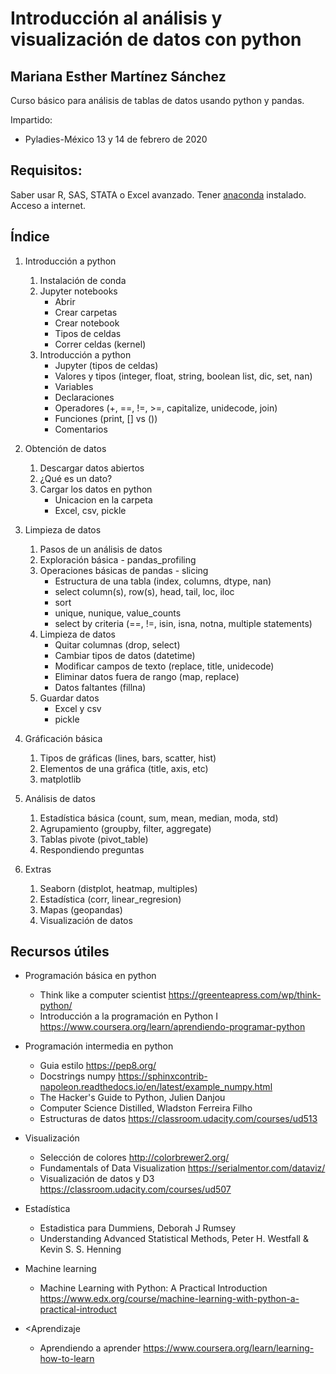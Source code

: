 # Introducción al análisis y visualización de datos con python
## Mariana Esther Martínez Sánchez

Curso básico para análisis de tablas de datos usando python y pandas.

Impartido: 
* Pyladies-México 13 y 14 de febrero de 2020

## Requisitos:
Saber usar R, SAS, STATA o Excel avanzado.
Tener [anaconda](https://www.anaconda.com/distribution/) instalado.
Acceso a internet.

## Índice

1. Introducción a python
    1. Instalación de conda
    2. Jupyter notebooks
        * Abrir
        * Crear carpetas
        * Crear notebook
        * Tipos de celdas
        * Correr celdas (kernel)
    3. Introducción a python
        * Jupyter (tipos de celdas)
        * Valores y tipos (integer, float, string, boolean list, dic, set, nan)
        * Variables
        * Declaraciones
        * Operadores (+, ==, !=, >=, capitalize, unidecode, join)
        * Funciones (print, [] vs ())
        * Comentarios

2. Obtención de datos
    1. Descargar datos abiertos
    2. ¿Qué es un dato?
    3. Cargar los datos en python
        * Unicacion en la carpeta
        * Excel, csv, pickle

3. Limpieza de datos
    1. Pasos de un análisis de datos
    2. Exploración básica - pandas_profiling
    3. Operaciones básicas de pandas - slicing
        * Estructura de una tabla (index, columns, dtype, nan)
        * select column(s), row(s), head, tail, loc, iloc
        * sort
        * unique, nunique, value_counts
        * select by criteria (==, !=, isin, isna, notna, multiple statements)
    4. Limpieza de datos
        * Quitar columnas (drop, select)
        * Cambiar tipos de datos (datetime)
        * Modificar campos de texto (replace, title, unidecode)
        * Eliminar datos fuera de rango (map, replace)
        * Datos faltantes (fillna)
    5. Guardar datos
        * Excel y csv
        * pickle

4. Gráficación básica
    1. Tipos de gráficas (lines, bars, scatter, hist)
    2. Elementos de una gráfica (title, axis, etc)
    3. matplotlib

5. Análisis de datos
    1. Estadística básica (count, sum, mean, median, moda, std)
    2. Agrupamiento (groupby, filter, aggregate)
    3. Tablas pivote (pivot_table)
    4. Respondiendo preguntas

6. Extras
    1. Seaborn (distplot, heatmap, multiples)
    2. Estadística (corr, linear_regresion)
    3. Mapas (geopandas)
    4. Visualización de datos

## Recursos útiles
* Programación básica en python
    * Think like a computer scientist https://greenteapress.com/wp/think-python/
    * Introducción a la programación en Python I https://www.coursera.org/learn/aprendiendo-programar-python
* Programación intermedia en python
    * Guia estilo https://pep8.org/
    * Docstrings numpy https://sphinxcontrib-napoleon.readthedocs.io/en/latest/example_numpy.html
    * The Hacker's Guide to Python, Julien Danjou
    * Computer Science Distilled, Wladston Ferreira Filho
    * Estructuras de datos https://classroom.udacity.com/courses/ud513
* Visualización
    * Selección de colores http://colorbrewer2.org/
    * Fundamentals of Data Visualization https://serialmentor.com/dataviz/
    * Visualización de datos y D3  https://classroom.udacity.com/courses/ud507

* Estadística
    * Estadistica para Dummiens, Deborah J Rumsey
    * Understanding Advanced Statistical Methods,  Peter H. Westfall & Kevin S. S. Henning

* Machine learning
    * Machine Learning with Python: A Practical Introduction https://www.edx.org/course/machine-learning-with-python-a-practical-introduct

* <Aprendizaje 
    * Aprendiendo a aprender https://www.coursera.org/learn/learning-how-to-learn
